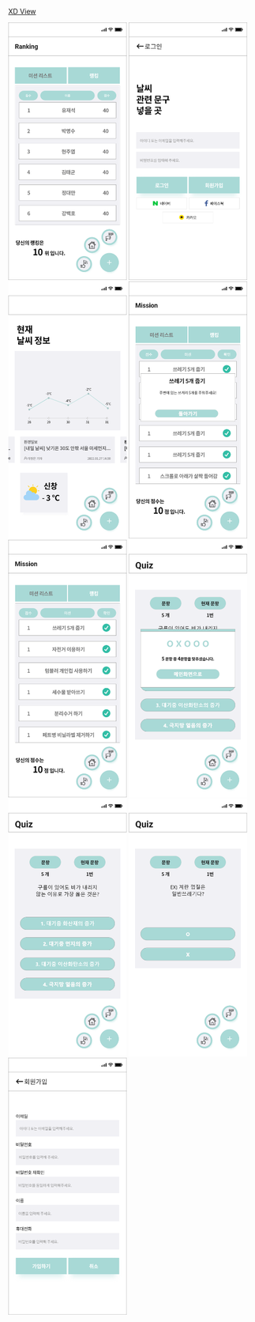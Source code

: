 
[XD View](https://xd.adobe.com/view/b526cfad-e0cb-464f-8bd2-67275cc2f84c-e075/)


<span>
  <img src="./랭킹화면.png" width="240px" />
</span>

<span>
  <img src="./로그인 화면.png" width="240px" />
</span>
<span>
  <img src="./메인화면.png" width="240px" />
</span>
<span>
  <img src="./미션 정보 팝업.png" width="240px" />
</span>
<span>
  <img src="./미션화면.png" width="240px" />
</span>
<span>
  <img src="./퀴즈화면 4지선다 – 1.png" width="240px" />
</span>
<span>
  <img src="./퀴즈화면 4지선다.png" width="240px" />
</span>
<span>
  <img src="./퀴즈화면 O X.png" width="240px" />
</span>
<span>
  <img src="./회원가입화면.png" width="240px" />
</span>
